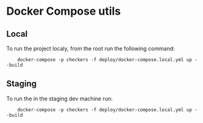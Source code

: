 # Docker Compose utils

## Local
To run the project localy, from the root run the following command:

```
    docker-compose -p checkers -f deploy/docker-compose.local.yml up --build

```

## Staging
To run the in the staging dev machine run:

```
    docker-compose -p checkers -f deploy/docker-compose.local.yml up --build

```